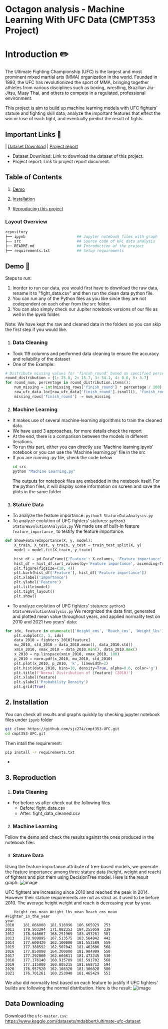 
# Octagon analysis - Machine Learning With UFC Data (CMPT353 Project)


# Introduction ✏️

The Ultimate Fighting Championship (UFC) is the largest and most prominent mixed martial arts (MMA) organization in the world. Founded in 1993, the UFC has revolutionized the sport of MMA, bringing together athletes from various disciplines such as boxing, wrestling, Brazilian Jiu-Jitsu, Muay Thai, and others to compete in a regulated, professional environment.

This project is aim to build up machine learning models with UFC fighters' stature and fighting skill data, analyze the important features that effect the win or lose of each fight, and eventually predict the result of fights.
## Important Links 🔗

| [Dataset Download](https://www.kaggle.com/datasets/mdabbert/ultimate-ufc-dataset) | [Project report](https://docs.google.com/document/d/1YDo83rJPjpeeZwfCXiJiUb2g-wpk8kBKlAW805uosUw/edit?usp=sharing) 


- Dataset Download: Link to download the dataset of this project.
- Project report: Link to project report document.

## Table of Contents
1. [Demo](#demo)

2. [Installation](#installation)

3. [Reproducing this project](#repro)

### Layout Overview

```bash
repository
├── ipynb                       ## Jupyter notebook files with graph
├── src                         ## Source code of UFC data analysis
├── README.md                   ## Introduction of the project
├── requirements.txt            ## Setup requirements
```

<a name="demo"></a>
## Demo 📝
Steps to run:
1) Inorder to run our data, you would first have to download the raw data, rename it to "fight_data.csv" and then run the clean data python file.
2) You can run any of the Python files as you like since they are not codependent on each other from the src folder.
3) You can also simply check our Jupiter notebook versions of our file as well in the ipynb folder.

Note: We have kept the raw and cleaned data in the folders so you can skip the first step if you would like.

1) ### Data Cleaning
- Took 119 columns and performed data cleaning to ensure the accuracy and reliability of the dataset 
- One of the Example:
```python
# Distribute missing values for 'finish_round' based on specified percentages
round_distribution = {1: 25.8, 2: 15.7, 3: 54.1, 4: 0.6, 5: 3.7}
for round_num, percentage in round_distribution.items():
    num_missing = int(missing_rows['finish_round'] * percentage / 100)
    raw_ufc_data.loc[raw_ufc_data['finish_round'].isnull(), 'finish_round'] = round_num
    missing_rows['finish_round'] -= num_missing
```

2) ### Machine Learning
 - It makes use of several machine-learning algorithms to train the cleaned data.
 - We have used 3 approaches, for more details check the report
 - At the end, there is a comparison between the models in different iterations.
 - To run this part, either you can directly use 'Machine learning.ipynb' notebook or you can use the 'Machine learning.py' file in the src
 - If you are running .py file, check the code below
   ``` bash
   cd src
   python "Machine Learning.py"
   ```
   The outputs for notebook files are embedded in the notebook itself. For the python files, it will display some information on screen and save the plots
   in the same folder

3) ### Stature Data
- To analyze the feature importance: `python3 StatureDataAnalysis.py`
- To analyze evolution of UFC fighters' statures: `python3 StatureEvolutionAnalysis.py`
We made use of built-in feature `feature_importance_` to testify the feature importance:
```python
def ShowFeatureImportance(X, y, model):
    X_train, X_test, y_train, y_test = train_test_split(X, y)
    model = model.fit(X_train, y_train)

    hist_df = pd.DataFrame({'Feature': X.columns, 'Feature importance': model.feature_importances_})
    hist_df = hist_df.sort_values(by='Feature importance', ascending=True)
    plt.figure(figsize=(10, 4))
    plt.barh(hist_df['Feature'], hist_df['Feature importance'])
    plt.xlabel('Importance')
    plt.ylabel('Feature')
    plt.title(model)
    plt.tight_layout()
    plt.show()
```

- To analyze evolution of UFC fighters' statures: `python3 StatureEvolutionAnalysis.py`
We reorgnized the data first, generated and plotted mean value throughout years, and applied normality test on 2010 and 2021 two years' data:
```python
for idx, feature in enumerate(['Height_cms', 'Reach_cms', 'Weight_lbs'], start=1):
    plt.subplot(2, 3, idx)
    data_2010 = fighters_2010[feature]
    mu_2010, std_2010 = data_2010.mean(), data_2010.std()
    xmin_2010, xmax_2010 = data_2010.min(), data_2010.max()
    x_2010 = np.linspace(xmin_2010, xmax_2010, 100)
    p_2010 = norm.pdf(x_2010, mu_2010, std_2010)
    plt.plot(x_2010, p_2010, 'k', linewidth=2)
    plt.hist(data_2010, bins=10, density=True, alpha=0.6, color='g')
    plt.title(f'Normal Distribution of {feature} (2010)')
    plt.xlabel(feature)
    plt.ylabel('Probability Density')
    plt.grid(True)
```
<a name="installation"></a>
## 2. Installation
You can check all results and graphs quickly by checking jupyter notebook files under `ipynb` folder
```bash
git clone https://github.com/sjc274/cmpt353-UFC.git
cd cmpt353-UFC.git
```

Then intall the requirement:
```bash
pip install -r requirements.txt
```

- 
<a name="repro"></a>
## 3. Reproduction
1) ### Data Cleaning
- For before vs after check out the following files
	- Before: fight_data.csv
	- After: fight_data_cleaned.csv

2) ### Machine Learning
 Follow the demo and check the results against the ones produced in the notebook files  

3) ### Stature Data
Using the feature importance attribute of tree-based models, we generate the feature importance among three stature data (height, weight and reach) of fighters and plot them using DecisionTree model.
Here is the result graph:
![image](https://github.com/sjc274/cmpt353-UFC/assets/113268694/bb98277a-6f2a-405c-a99b-dcad4f9b6b94)

UFC fighters are increasing since 2010 and reached the peak in 2014. However their stature requirements are not as strict as it used to be before 2010. The average height weight and reach is decreasing year by year.
```terminal
	Height_cms_mean	Weight_lbs_mean	Reach_cms_mean	#Fighter_in_the_year
year				
2010	181.866008	181.916996	186.665929	253
2011	179.503294	171.082353	184.255059	339
2012	178.946667	168.251969	183.493281	381
2013	178.909095	167.513575	183.564842	442
2014	177.600429	162.100000	181.553589	559
2015	177.388592	162.507042	181.462606	568
2016	177.850800	164.300000	181.984909	550
2017	177.292000	162.669811	181.473245	530
2018	177.176140	160.915789	181.591702	568
2019	177.115000	160.805215	181.668712	594
2020	176.957520	162.108320	181.306028	580
2021	176.701261	160.253940	181.465429	551
```
We also did normality test based on each feature to justify if UFC fighters' builds are following the normal distribution.
Here is the result:
![image](https://github.com/sjc274/cmpt353-UFC/assets/113268694/a60eb9c2-66cf-4842-bf4b-de7c70fc4808)



## Data Downloading
Download the `ufc-master.csv`: https://www.kaggle.com/datasets/mdabbert/ultimate-ufc-dataset



